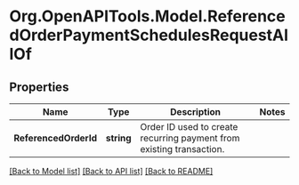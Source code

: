 # Org.OpenAPITools.Model.ReferencedOrderPaymentSchedulesRequestAllOf
## Properties

Name | Type | Description | Notes
------------ | ------------- | ------------- | -------------
**ReferencedOrderId** | **string** | Order ID used to create recurring payment from existing transaction. | 

[[Back to Model list]](../README.md#documentation-for-models) [[Back to API list]](../README.md#documentation-for-api-endpoints) [[Back to README]](../README.md)

